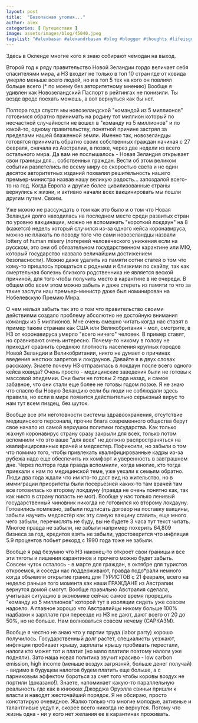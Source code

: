 ```yaml
---
layout: post
title:  "Безопасная утопия..."
author: alex
categories: [ Путешествия ]
image: assets/images/blog/45040.jpeg
tagslist: "#alexbasan #alexandrbasan #blog #blogger #thoughts #lifeisgood #freedom #алексбасан #александрбасан #блог #блоггер #простоосложном #какработаетмир #какустроенмир #простоосложном #теориямира #теория #свобода #новаязеландия #newzealand"
---
```


Здеcь в Окленде многие кого я знаю собирают чемодан на выход.

Второй год к ряду правительство Новой Зеландии гордо величает себя спасителями мира, а НЗ входит не только в топ 10 стран где от ковида умерло меньше всего людей, но и в топ 5 тех на кого он повлиял больше всего (* по моему без авторитетному мнению) Вообще я удивлен как Новозеландский Паспорт в рейтингах не понизили. Ты везде вроде поехать можешь, а вот вернуться как бы нет.

Полтора года спустя мы новозеландской "командой из 5 миллионов" готовимся обратно принимать на родину тот миллион который по несчастной случайности не вошел в "команду из 5 миллионов" и по какой-то, одному правительству, понятной причине застрял за пределами нашей блаженной земли. Именно так, новозеландцы готовятся принимать обратно своих собственных граждан начиная с 27 февраля, сначала из Австралии, а позже, через две недели из всего остального мира. Да вам не послышалось - Новая Зеландия открывает свои границы для... собственных граждан. Вести об этом великом событии разлетелись по всему миру со скоростью света и не один десяток авторитетных изданий похвалил решительность нашего премьер-министра назвав нашу великую радость... запоздалой всего-то на год. Когда Европа и другие более цивилизованные страны вернулись к жизни, и активно начали всех вакцинировать мы пошли другим путем. Своим.

Уже можно не рассуждать о том как это было и о том что Новая Зеландия долго находилась на последнем месте среди развитых стран по уровню вакцинации, можно не вспоминать "короткий локдаун" на 8 (кажется) недель который случился из-за одного кейса коронавируса, можно не плакать по поводу того что сами новозеландцы назвали lottery of human misery (лотереей человеческого унижения если на русском, это они об обязательном государственном карантине или MIQ, который государство назвало величайшим достижением безопасности). Можно даже удалить из памяти сотни статей о том что кому-то пришлось прощаться с родными и близкими по скайпу, так как смертельная болезнь близкого родственника не является веской причиной, для того чтобы получить место в карантине в не очереди. В общем обо всем этом можно забыть и даже стереть из памяти то что за такие заслуги наш премьер-министр даже был номинирован на Нобелевскую Премию Мира.

О чем нельзя забыть так это о том что правительство своими действиями создало проблему абсолютно не достойную внимания команды из 5 миллионов. Мне очень смешно читать когда нас ставят в пример таким странам как США или Великобритания - мол, смотрите, в НЗ от коронавируса умерло "всего ничего" человек. В пример ставят, но сравнивают очень интересно. Почему-то никому в голову не приходит сравнить среднюю плотность населения крупных городов Новой Зеландии и Великобритании, никто не думает о причинах введения жестких запретов и локдаунов. Давайте я в двух словах расскажу. Знаете почему НЗ отправилась в локдаун после всего одного кейса ковида? Очень просто - медицинские заведения были не готовы к массовой эпидемии. Они были не готовы 2 года назад, и самое забавное, что они стали еще более не готовы годом позже. Я не знаю что спасло бы Новую Зеландию если бы люди не соблюдали здесь правила, но если в мире появится действительно серьезный вирус то нам тут всем пиздец, без шуток.

Вообще все эти неготовности системы здравоохранения, отсутствие медицинского персонала, прочие блага современного общества берут свое начало из самой верхушки политики государства. Как только жахнул коронавирус страну сразу закрыли для всех, только потом вспомнили что это ваше "для всех" не должно распространяться на квалифицированных врачей и медсестер. Пофиксили, но забыли о том что помимо того, чтобы привлекать квалифицированные кадры из-за рубежа надо еще обеспечить их комфорт и уверенность в завтрашнем дне. Через полтора года правда вспомнили, когда многие, кто тогда приехали к нам по медицинской теме, уже уехали к семьям обратно. Люди два года ждали что им кто-то даст вид на жительство, но в иммиграции приоритеты были посерьезней каких-то там врачей там все готовилась ко второму локдауну (правда не очень понятно как, так как никто в страну попасть не мог). Вообще у нас только ленивый государственный чиновник никогда не готовился ко второму локдауну. Готовились помпезно, забыли подписать договор на поставку вакцины, забыли научить медсестёр как эту самую вакцину ставить, еще много чего забыли, перечислять не буду, вы не будете 3 часа тут текст читать. Многое правда не забыли, не забыли например похерить 64,809 бизнеса за год, кредитов взять не забыли, удостоверится что инфляция 5.9 процентов побьет рекорд с 1990 года тоже не забыли.

Вообще я рад безумно что НЗ наконец-то откроет свои границы и все эти тяготы и лишения карантинов и прочего можно будет забыть. Совсем чуток осталось - в марте для граждан, в октябре для туристов откроемся, и соседи нас поддерживают, правда подо*рали немного когда объявили открытие границ для ТУРИСТОВ с 21 февраля, всего на неделю раньше того момента как наши ГРАЖДАНЕ из Австралии вернутся домой смогут. Вообще правильно Австралия сделала, учитывая ситуацию в экономике сейчас самое время проредить "команду из 5 миллионов" которой тут в изоляции сидеть уже совсем надоело. А главное хорошо что Австралийцы никому больше 100% надбавки к зарплате при переезде из НЗ не дают, дают всего от 20 до 50%, но не больше. Нам волноваться совсем нечему (САРКАЗМ).

Вообще я честно не знаю что у партии труда (labor party) хорошо получилось. Государственный долг растет, специалисты уезжают, инфляция пробивает крышу, зарплаты крышу пробивать перестали, налоги кто может тот и платит (но мало платили поэтому налоги уже подняли). Зато наша новая политика звучит красиво - low carbon emission, high income (меньше воздух загрязняй, больше денег получай) - видимо в будущем налогов будем платить еще больше, а с парниковым эффектом бороться за счет того чтобы коровы воздух не портили (доказано!). Знаете, напоминает какую-то параллельную реальность где как в книжках Джорджа Оруэлла свиньи пришли к власти и наводят жесточайший порядок. Я не обсираю, просто констатирую очевидное. Жалко только что многие молодые, активные и талантливые уедут и, скорее всего никогда не вернутся. Потому что жизнь одна - ни у кого нет желания ее в карантинах проживать.